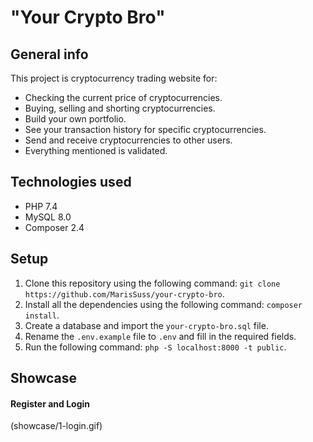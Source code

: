 # "Your Crypto Bro"

## General info

This project is cryptocurrency trading website for:

* Checking the current price of cryptocurrencies.
* Buying, selling and shorting cryptocurrencies.
* Build your own portfolio.
* See your transaction history for specific cryptocurrencies.
* Send and receive cryptocurrencies to other users.
* Everything mentioned is validated.


## Technologies used

* PHP 7.4
* MySQL 8.0
* Composer 2.4

## Setup

1. Clone this repository using the following command: `git clone https://github.com/MarisSuss/your-crypto-bro`.
2. Install all the dependencies using the following command: `composer install`.
3. Create a database and import the `your-crypto-bro.sql` file.
4. Rename the `.env.example` file to `.env` and fill in the required fields.
5. Run the following command: `php -S localhost:8000 -t public`.

## Showcase

#### Register and Login
(showcase/1-login.gif)